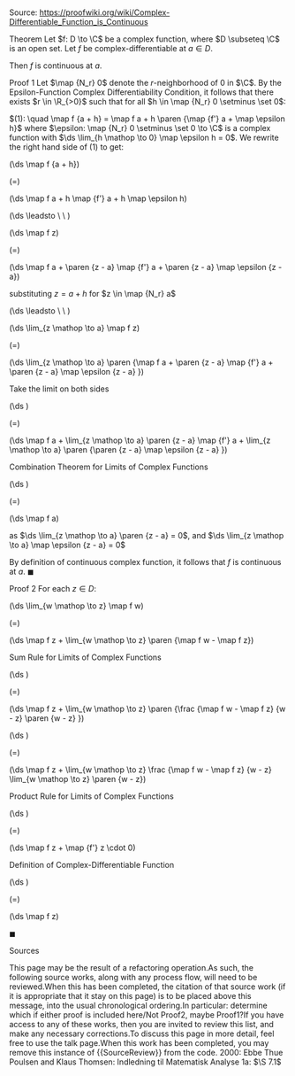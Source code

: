 # 

Source: https://proofwiki.org/wiki/Complex-Differentiable_Function_is_Continuous



Theorem
Let $f: D \to \C$ be a complex function, where $D \subseteq \C$ is an open set.
Let $f$ be complex-differentiable at $a \in D$.

Then $f$ is continuous at $a$.


Proof 1
Let $\map {N_r} 0$ denote the $r$-neighborhood of $0$ in $\C$.
By the Epsilon-Function Complex Differentiability Condition, it follows that there exists $r \in \R_{>0}$ such that for all $h \in \map {N_r} 0 \setminus \set 0$:

$(1): \quad \map f {a + h} = \map f a + h \paren {\map {f'} a + \map \epsilon h}$
where $\epsilon: \map {N_r} 0 \setminus \set 0 \to \C$ is a complex function with $\ds \lim_{h \mathop \to 0} \map \epsilon h = 0$.
We rewrite the right hand side of $(1)$ to get:














\(\ds \map f {a + h}\)

\(=\)







\(\ds \map f a + h \map {f'} a + h \map \epsilon h\)














\(\ds \leadsto \ \ \)





\(\ds \map f z\)

\(=\)







\(\ds \map f a + \paren {z - a} \map {f'} a + \paren {z - a} \map \epsilon {z - a}\)





substituting $z = a + h$ for $z \in \map {N_r} a$








\(\ds \leadsto \ \ \)





\(\ds \lim_{z \mathop \to a} \map f z\)

\(=\)







\(\ds \lim_{z \mathop \to a} \paren {\map f a + \paren {z - a} \map {f'} a + \paren {z - a} \map \epsilon {z - a} }\)





Take the limit on both sides














\(\ds \)

\(=\)







\(\ds \map f a + \lim_{z \mathop \to a} \paren {z - a} \map {f'} a + \lim_{z \mathop \to a} \paren {\paren {z - a} \map \epsilon {z - a} }\)





Combination Theorem for Limits of Complex Functions














\(\ds \)

\(=\)







\(\ds \map f a\)





as $\ds \lim_{z \mathop \to a} \paren {z - a} = 0$, and $\ds \lim_{z \mathop \to a} \map \epsilon {z - a} = 0$




By definition of continuous complex function, it follows that $f$ is continuous at $a$.
$\blacksquare$


Proof 2
For each $z \in D$:














\(\ds \lim_{w \mathop \to z} \map f w\)

\(=\)







\(\ds \map f z + \lim_{w \mathop \to z} \paren {\map f w - \map f z}\)





Sum Rule for Limits of Complex Functions














\(\ds \)

\(=\)







\(\ds \map f z + \lim_{w \mathop \to z} \paren {\frac {\map f w - \map f z} {w - z} \paren {w - z} }\)




















\(\ds \)

\(=\)







\(\ds \map f z + \lim_{w \mathop \to z} \frac {\map f w - \map f z} {w - z} \lim_{w \mathop \to z} \paren {w - z}\)





Product Rule for Limits of Complex Functions














\(\ds \)

\(=\)







\(\ds \map f z + \map {f'} z \cdot 0\)





Definition of Complex-Differentiable Function














\(\ds \)

\(=\)







\(\ds \map f z\)










$\blacksquare$


Sources

This page may be the result of a refactoring operation.As such, the following source works, along with any process flow, will need to be reviewed.When this has been completed, the citation of that source work (if it is appropriate that it stay on this page) is to be placed above this message, into the usual chronological ordering.In particular: determine which if either proof is included here/Not Proof2, maybe Proof1?If you have access to any of these works, then you are invited to review this list, and make any necessary corrections.To discuss this page in more detail, feel free to use the talk page.When this work has been completed, you may remove this instance of {{SourceReview}} from the code.
2000: Ebbe Thue Poulsen and Klaus Thomsen: Indledning til Matematisk Analyse 1a: $\S 7.1$




